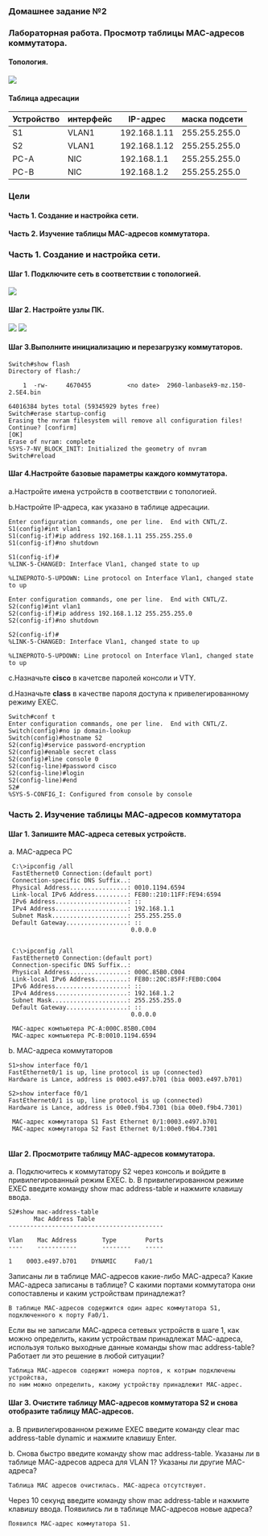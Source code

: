 
### Домашнее задание №2 
### Лабораторная работа. Просмотр таблицы МАС-адресов коммутатора. 
#### Топология.
![](https://github.com/MikhailKhudiakov/Otus---Network-Engineer-Basic/blob/main/labs/DZ2/%D1%82%D0%BE%D0%BF%D0%BE%D0%BB%D0%BE%D0%B3%D0%B8%D1%8F%20%D0%B4%D0%B72.bmp)
#### Таблица адресации
Устройство |интерфейс| IP-адрес|маска подсети|
---|---|---|---
S1|VLAN1|192.168.1.11 |255.255.255.0
S2|VLAN1|192.168.1.12|255.255.255.0
PC-A|NIC|192.168.1.1|255.255.255.0
PC-B|NIC|192.168.1.2|255.255.255.0
### Цели
#### Часть 1. Создание и настройка сети.
#### Часть 2. Изучение таблицы МАС-адресов коммутатора.
### Часть 1. Создание и настройка сети.
#### Шаг 1. Подключите сеть в соответствии с топологией.
![](https://github.com/MikhailKhudiakov/Otus---Network-Engineer-Basic/blob/main/labs/DZ2/%D1%82%D0%BE%D0%BF%D0%BE%D0%BB%D0%BE%D0%B3%D0%B8%D1%8F%202.bmp)
#### Шаг 2. Настройте узлы ПК.
![](https://github.com/MikhailKhudiakov/Otus---Network-Engineer-Basic/blob/main/labs/DZ2/IP%20PC-A.bmp)
![](https://github.com/MikhailKhudiakov/Otus---Network-Engineer-Basic/blob/main/labs/DZ2/IP%20PC-B.bmp)
#### Шаг 3.Выполните инициализацию и перезагрузку коммутаторов.
````Switch>enable
Switch#show flash
Directory of flash:/

    1  -rw-     4670455          <no date>  2960-lanbasek9-mz.150-2.SE4.bin

64016384 bytes total (59345929 bytes free)
Switch#erase startup-config
Erasing the nvram filesystem will remove all configuration files! Continue? [confirm]
[OK]
Erase of nvram: complete
%SYS-7-NV_BLOCK_INIT: Initialized the geometry of nvram
Switch#reload
````
#### Шаг 4.Настройте базовые параметры каждого коммутатора.
  а.Настройте имена уcтройств в соответствии с топологией.
  
  b.Настройте IP-адреса, как указано в таблице адресации.
  ````S1#conf t
Enter configuration commands, one per line.  End with CNTL/Z.
S1(config)#int vlan1
S1(config-if)#ip address 192.168.1.11 255.255.255.0
S1(config-if)#no shutdown

S1(config-if)#
%LINK-5-CHANGED: Interface Vlan1, changed state to up

%LINEPROTO-5-UPDOWN: Line protocol on Interface Vlan1, changed state to up
````
````S2#conf t
Enter configuration commands, one per line.  End with CNTL/Z.
S2(config)#int vlan1
S2(config-if)#ip address 192.168.1.12 255.255.255.0
S2(config-if)#no shutdown

S2(config-if)#
%LINK-5-CHANGED: Interface Vlan1, changed state to up

%LINEPROTO-5-UPDOWN: Line protocol on Interface Vlan1, changed state to up
````

  с.Назначьте **cisco** в качетсве паролей консоли и VTY.
  
  d.Назначьте **class** в качестве пароля доступа к привелегированному режиму EXEC.
  
  ````Switch>enable
Switch#conf t
Enter configuration commands, one per line.  End with CNTL/Z.
Switch(config)#no ip domain-lookup
Switch(config)#hostname S2
S2(config)#service password-encryption
S2(config)#enable secret class
S2(config)#line console 0
S2(config-line)#password cisco
S2(config-line)#login
S2(config-line)#end
S2#
%SYS-5-CONFIG_I: Configured from console by console
````
### Часть 2. Изучение таблицы МАС-адресов коммутатора
#### Шаг 1. Запишите МАС-адреса сетевых устройств.

a. MAC-адреса PC
 
   ````
    C:\>ipconfig /all
    FastEthernet0 Connection:(default port)
    Connection-specific DNS Suffix..: 
    Physical Address................: 0010.1194.6594
    Link-local IPv6 Address.........: FE80::210:11FF:FE94:6594
    IPv6 Address....................: ::
    IPv4 Address....................: 192.168.1.1
    Subnet Mask.....................: 255.255.255.0
    Default Gateway.................: ::
                                     0.0.0.0
                     
   ````
   
   ````
    C:\>ipconfig /all
    FastEthernet0 Connection:(default port)
    Connection-specific DNS Suffix..: 
    Physical Address................: 000C.85B0.C004
    Link-local IPv6 Address.........: FE80::20C:85FF:FEB0:C004
    IPv6 Address....................: ::
    IPv4 Address....................: 192.168.1.2
    Subnet Mask.....................: 255.255.255.0
    Default Gateway.................: ::
                                     0.0.0.0        
   ````
  
   ````  
    MAC-адрес компьютера PC-A:000C.85B0.C004
    MAC-адрес компьютера PC-B:0010.1194.6594

   ````
b. MAC-адреса коммутаторов

   ```` 
   S1>show interface f0/1
   FastEthernet0/1 is up, line protocol is up (connected)
   Hardware is Lance, address is 0003.e497.b701 (bia 0003.e497.b701)
   ````
   ````
   S2>show interface f0/1
   FastEthernet0/1 is up, line protocol is up (connected)
   Hardware is Lance, address is 00e0.f9b4.7301 (bia 00e0.f9b4.7301)
   ````
   ````
    МАС-адрес коммутатора S1 Fast Ethernet 0/1:0003.e497.b701
    МАС-адрес коммутатора S2 Fast Ethernet 0/1:00e0.f9b4.7301
    
   ````
#### Шаг 2. Просмотрите таблицу МАС-адресов коммутатора.
   a.	Подключитесь к коммутатору S2 через консоль и войдите в привилегированный режим EXEC.
   b.	В привилегированном режиме EXEC введите команду show mac address-table и нажмите клавишу ввода.
   ````
   S2#show mac-address-table
          Mac Address Table
-------------------------------------------

Vlan    Mac Address       Type        Ports
----    -----------       --------    -----

   1    0003.e497.b701    DYNAMIC     Fa0/1
   ````
   Записаны ли в таблице МАС-адресов какие-либо МАС-адреса?
   Какие МАС-адреса записаны в таблице? 
   С какими портами коммутатора они сопоставлены и каким устройствам принадлежат? 
   ````
   В таблице МАС-адресов содержится один адрес коммутатора S1, подключенного к порту Fa0/1.
   ````
   Если вы не записали МАС-адреса сетевых устройств в шаге 1, как можно определить, каким устройствам принадлежат МАС-адреса, используя только выходные данные команды show mac address-table? Работает ли это решение в любой ситуации?
   ````
   Таблица МАС-адресов содержит номера портов, к котрым подключены устройства,
   по ним можно определить, какому устройству принадлежит МАС-адрес. 
   ````
#### Шаг 3. Очистите таблицу МАС-адресов коммутатора S2 и снова отобразите таблицу МАС-адресов.
    
   a.	В привилегированном режиме EXEC введите команду clear mac address-table dynamic и нажмите клавишу Enter.
   
   b.	Снова быстро введите команду show mac address-table.
   Указаны ли в таблице МАС-адресов адреса для VLAN 1? Указаны ли другие МАС-адреса?
   ````
   Таблица МАС адресов очистилась. МАС-адреса отсутствуют.
   ````
   Через 10 секунд введите команду show mac address-table и нажмите клавишу ввода. Появились ли в таблице МАС-адресов новые адреса?
   
    Появился МАС-адрес коммутатора S1.
    
   
    
    
